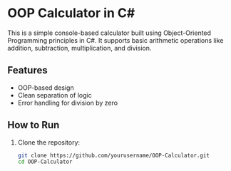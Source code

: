 # OOP Calculator in C#

This is a simple console-based calculator built using Object-Oriented Programming principles in C#. It supports basic arithmetic operations like addition, subtraction, multiplication, and division.

## Features

- OOP-based design
- Clean separation of logic
- Error handling for division by zero

## How to Run

1. Clone the repository:
   ```bash
   git clone https://github.com/yourusername/OOP-Calculator.git
   cd OOP-Calculator
